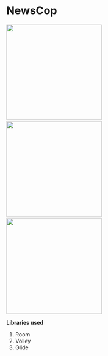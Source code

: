 # NewsCop

<img src="https://raw.githubusercontent.com/naseemali925/NewsCop/master/screenshots/headlines.jpg" width="250">&nbsp;&nbsp;&nbsp;&nbsp;&nbsp;&nbsp;&nbsp;&nbsp;&nbsp;&nbsp;&nbsp;&nbsp;<img src="https://raw.githubusercontent.com/naseemali925/NewsCop/master/screenshots/sources.jpg" width="250">&nbsp;&nbsp;&nbsp;&nbsp;&nbsp;&nbsp;&nbsp;&nbsp;&nbsp;&nbsp;&nbsp;&nbsp;<img src="https://raw.githubusercontent.com/naseemali925/NewsCop/master/screenshots/foryou.jpg" width="250">

**Libraries used**
<ol>
  <li>Room</li>
  <li>Volley</li>
  <li>Glide</li>
</ol>

